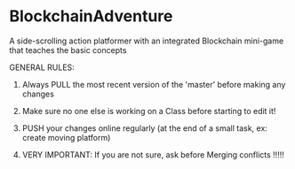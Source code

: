 # BlockchainAdventure
A side-scrolling action platformer with an integrated Blockchain mini-game that teaches the basic concepts

GENERAL RULES:

1. Always PULL the most recent version of the 'master' before making any changes

2. Make sure no one else is working on a Class before starting to edit it!

3. PUSH your changes online regularly (at the end of a small task, ex: create moving platform)

4. VERY IMPORTANT: If you are not sure, ask before Merging conflicts !!!!!
